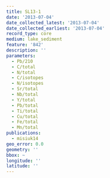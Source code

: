 ```yaml
---
title: SL13-1
date: '2013-07-04'
date_collected_latest: '2013-07-04'
date_collected_earliest: '2013-07-04'
record_type: core
medium: lake_sediment
feature: '842'
description: ''
parameters:
  - Pb/210
  - C/total
  - N/total
  - C/isotopes
  - N/isotopes
  - Sr/total
  - Nb/total
  - Y/total
  - Pb/total
  - Ti/total
  - Cu/total
  - Fe/total
  - Mn/total
publications:
  - misiuk14
geo_error: 0.0
geometry: ''
bbox: ~
longitude: ''
latitude: ''
---
```

